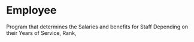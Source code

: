 # Employee

Program that determines the Salaries and benefits for Staff Depending on their Years of Service, Rank, 
